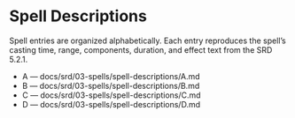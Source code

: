 <!-- Source: docs/SRD_CC_v5.2.1.pdf pp.104+ (Spell Descriptions) -->

# Spell Descriptions

Spell entries are organized alphabetically. Each entry reproduces the spell’s casting time, range, components, duration, and effect text from the SRD 5.2.1.

- A — docs/srd/03-spells/spell-descriptions/A.md
- B — docs/srd/03-spells/spell-descriptions/B.md
- C — docs/srd/03-spells/spell-descriptions/C.md
- D — docs/srd/03-spells/spell-descriptions/D.md
  
